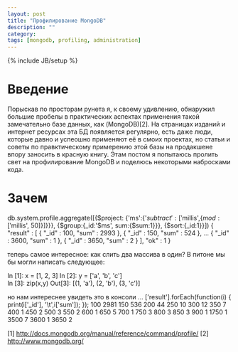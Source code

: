 ```yaml
---
layout: post
title: "Профилирование MongoDB"
description: ""
category: 
tags: [mongodb, profiling, administration]
---
```

{% include JB/setup %}


# Введение 

Порыскав по просторам рунета я, к своему удивлению, обнаружил большие пробелы 
в практических аспектах применения такой замечательно базе данных, как 
(MongoDB)[2]. На страницах изданий и интернет ресурсах эта БД появляется 
регулярно, есть даже люди, которые давно и успеошно применяют её в смоих 
проектах, но статьи и советы по правктическому примерению этой базы на 
продакшене впору заносить в красную книгу. Этам постом я попытаюсь пролить свет
на профилирование MongoDB и поделюсь некоторыми набросками кода.

# Зачем

db.system.profile.aggregate([{$project: {'ms':{'$subtract':['$millis',{$mod:['$millis', 50]}]}}}, {$group:{_id:'$ms', sum:{$sum:1}}}, {$sort:{_id:1}}]) 
{ 
	"result" : [ 
		{ 
			"_id" : 100, 
			"sum" : 2993 
		}, 
		{ 
			"_id" : 150, 
			"sum" : 524 
		}, 
...
		{ 
			"_id" : 3600, 
			"sum" : 1 
		}, 
		{ 
			"_id" : 3650, 
			"sum" : 2 
		} 
	], 
	"ok" : 1 
} 

теперь самое интересное: как слить два массива в один? В питоне мы бы могли написать следующее:

In [1]: x = [1, 2, 3] 
In [2]: y = ['a', 'b', 'c']  
In [3]: zip(x,y) 
Out[3]: [(1, 'a'), (2, 'b'), (3, 'c')] 

но нам интереснее увидеть это в консоли …
['result'].forEach(function(i) { print(i['_id'], '\t',i['sum']); });
100 	 2981 
150 	 536 
200 	 44 
250 	 10 
300 	 12 
350 	 7 
400 	 1 
450 	 2 
500 	 3 
550 	 2 
600 	 1 
650 	 5 
700 	 1 
750 	 3 
800 	 3 
850 	 3 
900 	 1 
1750 	 1 
3500 	 7 
3600 	 1 
3650 	 2 


[1] http://docs.mongodb.org/manual/reference/command/profile/
[2] http://www.mongodb.org/